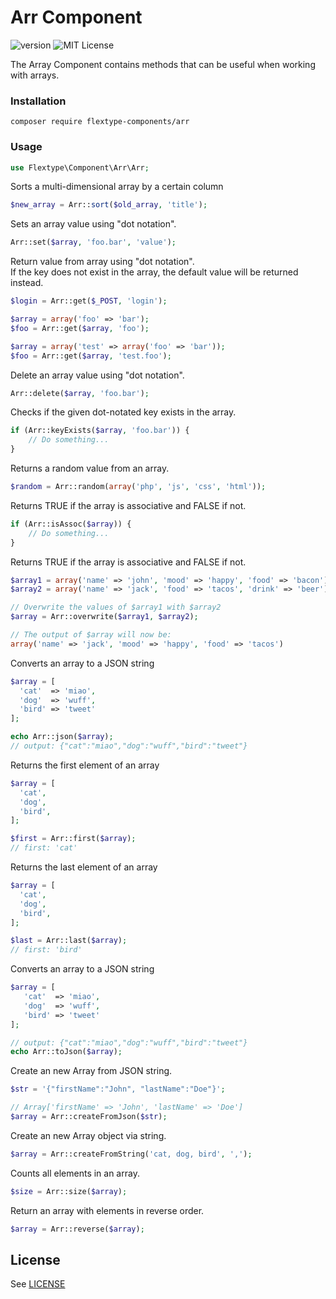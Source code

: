 # Arr Component
![version](https://img.shields.io/badge/version-1.2.6-brightgreen.svg?style=flat-square)
![MIT License](https://img.shields.io/badge/license-MIT-blue.svg?style=flat-square)

The Array Component contains methods that can be useful when working with arrays.

### Installation

```
composer require flextype-components/arr
```

### Usage

```php
use Flextype\Component\Arr\Arr;
```

Sorts a multi-dimensional array by a certain column
```php
$new_array = Arr::sort($old_array, 'title');
```

Sets an array value using "dot notation".
```php
Arr::set($array, 'foo.bar', 'value');
```

Return value from array using "dot notation".  
If the key does not exist in the array, the default value will be returned instead.
```php
$login = Arr::get($_POST, 'login');  

$array = array('foo' => 'bar');  
$foo = Arr::get($array, 'foo');  

$array = array('test' => array('foo' => 'bar'));  
$foo = Arr::get($array, 'test.foo');
```

Delete an array value using "dot notation".
```php
Arr::delete($array, 'foo.bar');
```

Checks if the given dot-notated key exists in the array.
```php  
if (Arr::keyExists($array, 'foo.bar')) {
    // Do something...
}
```

Returns a random value from an array.
```php
$random = Arr::random(array('php', 'js', 'css', 'html'));
```

Returns TRUE if the array is associative and FALSE if not.
```php
if (Arr::isAssoc($array)) {
    // Do something...
}
```

Returns TRUE if the array is associative and FALSE if not.
```php
$array1 = array('name' => 'john', 'mood' => 'happy', 'food' => 'bacon');
$array2 = array('name' => 'jack', 'food' => 'tacos', 'drink' => 'beer');

// Overwrite the values of $array1 with $array2
$array = Arr::overwrite($array1, $array2);

// The output of $array will now be:
array('name' => 'jack', 'mood' => 'happy', 'food' => 'tacos')
```

Converts an array to a JSON string
```php
$array = [
  'cat'  => 'miao',
  'dog'  => 'wuff',
  'bird' => 'tweet'
];

echo Arr::json($array);
// output: {"cat":"miao","dog":"wuff","bird":"tweet"}
```

Returns the first element of an array
```php
$array = [
  'cat',
  'dog',
  'bird',
];

$first = Arr::first($array);
// first: 'cat'
```

Returns the last element of an array
```php
$array = [
  'cat',
  'dog',
  'bird',
];

$last = Arr::last($array);
// first: 'bird'
```

Converts an array to a JSON string
```php
$array = [
   'cat'  => 'miao',
   'dog'  => 'wuff',
   'bird' => 'tweet'
];

// output: {"cat":"miao","dog":"wuff","bird":"tweet"}
echo Arr::toJson($array);
```

Create an new Array from JSON string.
```php
$str = '{"firstName":"John", "lastName":"Doe"}';

// Array['firstName' => 'John', 'lastName' => 'Doe']
$array = Arr::createFromJson($str);
```

Create an new Array object via string.
```php
$array = Arr::createFromString('cat, dog, bird', ',');
```

Counts all elements in an array.
```php
$size = Arr::size($array);
```

Return an array with elements in reverse order.
```php
$array = Arr::reverse($array);
```

## License
See [LICENSE](https://github.com/flextype-components/arr/blob/master/LICENSE)
